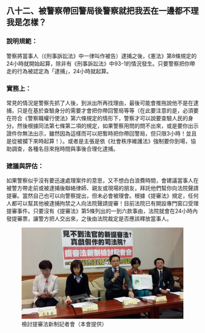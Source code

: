 ## 八十二、被警察帶回警局後警察就把我丟在一邊都不理我是怎樣？

### 說明規範：

警察將當事人（《刑事訴訟法》中一律叫作被告）逮捕之後，《憲法》第8條規定的24小時就開始起算，除非有《刑事訴訟法》中93-1的情況發生。只要警察把你帶走的行為被認定為「逮捕」，24小時就起算。

### 實務上：

常見的情況是警察先抓了人後，到派出所再找理由，最後可能會推拖說他不是在逮捕，只是在基於查驗身分的需要才會把你帶回警局等等（在此要注意的是，必須要在符合《警察職權行使法》第六條規定的情形下，警察才可以說要查驗人民的身分。然後根據同法第七條第二項的規定，如果警察用問的問不出來，或是要你出示證件你無法出示，雖然因為這樣而可以把暫時把你帶回警局，但只限3小時！並且是從被攔下來時起算！）。或者是主張是依《社會秩序維護法》強制要你到場，協助調查，各種名目來拖時間與事後合理化逮捕。

### 建議與評估：

如果警察似乎沒有要迅速處理案件的意思，又不想白白浪費時間，會建議當事人在被警方帶走前或被逮捕後聯絡律師、親友或現場的朋友，拜託他們幫你向法院聲請提審。當然自己也可以向警察提出，但未必會被理會。根據《提審法》規定，任何人都可以幫其他被逮捕拘禁之人向法院聲請提審！目前法院已有開設專門窗口受理提審事件。只要沒有《提審法》第5條列出的一到六款事由，法院就會在24小時內發提審票，讓警方把人交出來，之後由法院裁定是否應該釋放當事人。

<figure>
  <img src="82.jpg" alt="檢討提審法新制記者會（本會提供）" />
  <figcaption>檢討提審法新制記者會（本會提供）</figcaption>
</figure>
